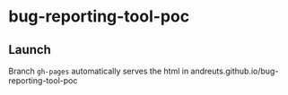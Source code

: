 # bug-reporting-tool-poc

## Launch
Branch ``gh-pages`` automatically serves the html in andreuts.github.io/bug-reporting-tool-poc
